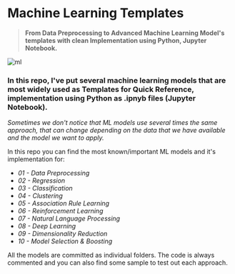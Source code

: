 # Machine Learning Templates
> **From Data Preprocessing to Advanced Machine Learning Model's templates with clean Implementation using Python, Jupyter Notebook.**

![ml](https://user-images.githubusercontent.com/68724228/88449282-3d139880-ce63-11ea-887a-45f9bd225dfa.gif)

### In this repo, I've put several machine learning models that are most widely used as Templates for Quick Reference, implementation using Python as .ipnyb files (Jupyter Notebook). 

*Sometimes we don't notice that ML models use several times the same approach, that can change depending on the data that we have available and the model we want to apply.*

In this repo you can find the most known/important ML models and it's implementation for:

*  *01 - Data Preprocessing*
*  *02 - Regression*
*  *03 - Classification*
*  *04 - Clustering*
*  *05 - Association Rule Learning*
*  *06 - Reinforcement Learning*
*  *07 - Natural Language Processing*
*  *08 - Deep Learning*
*  *09 - Dimensionality Reduction*
*  *10 - Model Selection & Boosting*


All the models are committed as individual folders. The code is always commented and you can also find some sample to test out each approach.